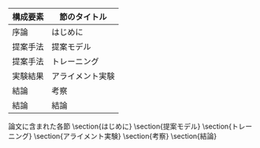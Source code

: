 構成要素 | 節のタイトル
 --- | --- 
序論 | はじめに
提案手法 | 提案モデル
提案手法 | トレーニング
実験結果 | アライメント実験
結論 | 考察
結論 | 結論

論文に含まれた各節
\section{はじめに}
\section{提案モデル}
\section{トレーニング}
\section{アライメント実験}
\section{考察}
\section{結論}
